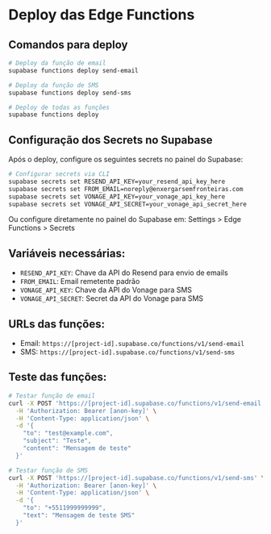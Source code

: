 # Deploy das Edge Functions

## Comandos para deploy

```bash
# Deploy da função de email
supabase functions deploy send-email

# Deploy da função de SMS
supabase functions deploy send-sms

# Deploy de todas as funções
supabase functions deploy
```

## Configuração dos Secrets no Supabase

Após o deploy, configure os seguintes secrets no painel do Supabase:

```bash
# Configurar secrets via CLI
supabase secrets set RESEND_API_KEY=your_resend_api_key_here
supabase secrets set FROM_EMAIL=noreply@enxergarsemfronteiras.com
supabase secrets set VONAGE_API_KEY=your_vonage_api_key_here
supabase secrets set VONAGE_API_SECRET=your_vonage_api_secret_here
```

Ou configure diretamente no painel do Supabase em:
Settings > Edge Functions > Secrets

## Variáveis necessárias:

- `RESEND_API_KEY`: Chave da API do Resend para envio de emails
- `FROM_EMAIL`: Email remetente padrão
- `VONAGE_API_KEY`: Chave da API do Vonage para SMS
- `VONAGE_API_SECRET`: Secret da API do Vonage para SMS

## URLs das funções:

- Email: `https://[project-id].supabase.co/functions/v1/send-email`
- SMS: `https://[project-id].supabase.co/functions/v1/send-sms`

## Teste das funções:

```bash
# Testar função de email
curl -X POST 'https://[project-id].supabase.co/functions/v1/send-email' \
  -H 'Authorization: Bearer [anon-key]' \
  -H 'Content-Type: application/json' \
  -d '{
    "to": "test@example.com",
    "subject": "Teste",
    "content": "Mensagem de teste"
  }'

# Testar função de SMS
curl -X POST 'https://[project-id].supabase.co/functions/v1/send-sms' \
  -H 'Authorization: Bearer [anon-key]' \
  -H 'Content-Type: application/json' \
  -d '{
    "to": "+5511999999999",
    "text": "Mensagem de teste SMS"
  }'
```